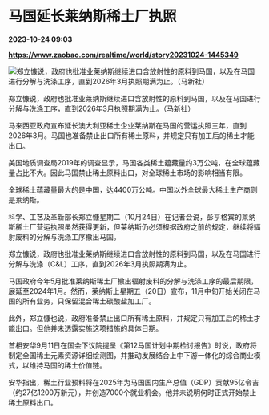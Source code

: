 # 马国延长莱纳斯稀土厂执照

**2023-10-24 09:03**

**https://www.zaobao.com/realtime/world/story20231024-1445349**

![郑立慷说，政府也批准业莱纳斯继续进口含放射性的原料到马国，以及在马国进行分解与洗涤工序，直到2026年3月执照期满为止。（马新社）](https://static.zaobao.com/s3fs-public/styles/article_large_full/public/articles/2023/10/24/FW1335929KL4324102023LYNAS.JPG?itok=th7byzmk "郑立慷说，政府也批准业莱纳斯继续进口含放射性的原料到马国，以及在马国进行分解与洗涤工序，直到2026年3月执照期满为止。（马新社）")

郑立慷说，政府也批准业莱纳斯继续进口含放射性的原料到马国，以及在马国进行分解与洗涤工序，直到2026年3月执照期满为止。（马新社）

马来西亚政府宣布延长澳大利亚稀土企业莱纳斯在马国的营运执照三年，直到2026年3月。马国也准备禁止出口所有稀土原料，并规定只有加工后的稀土才能出口。

美国地质调查局2019年的调查显示，马国各类稀土蕴藏量约3万公吨，在全球蕴藏量占比不大。因此马国禁止稀土原料出口，对全球稀土市场的影响相当有限。

全球稀土蕴藏量最大的是中国，达4400万公吨。中国以外全球最大稀土生产商则是莱纳斯。

科学、工艺及革新部长郑立慷星期二（10月24日）在记者会说，彭亨格宾的莱纳斯稀土厂营运执照虽然获得更新，但莱纳斯仍必须根据政府之前的规定，继续将辐射废料的分解与洗涤工序撤出马国。

郑立慷说，政府也批准业莱纳斯继续进口含放射性的原料到马国，以及在马国进行分解与洗涤（C&L）工序，直到2026年3月执照期满为止。

马国政府今年5月批准莱纳斯稀土厂撤出辐射废料的分解与洗涤工序的最后期限，展延至2024年1月。然而，莱纳斯上星期五（20日）宣布，11月中旬开始关闭在马国的所有业务，只保留混合稀土碳酸盐加工厂。

此外，郑立慷也说，政府准备禁止出口所有稀土原料，并规定只有加工后的稀土才能出口。但他并未透露实施这项措施的具体日期。

首相安华9月11日在国会下议院提呈《第12马国计划中期检讨报告》时说，政府将制定全国稀土元素资源详细绘测图，并推动发展结合上中下游一体化的综合商业模式，以维持马国的稀土价值链。

安华指出，稀土行业预料将在2025年为马国国内生产总值（GDP）贡献95亿令吉（约27亿1200万新元），并创造7000个就业机会。他并未说明何时正式开始禁止稀土原料出口。